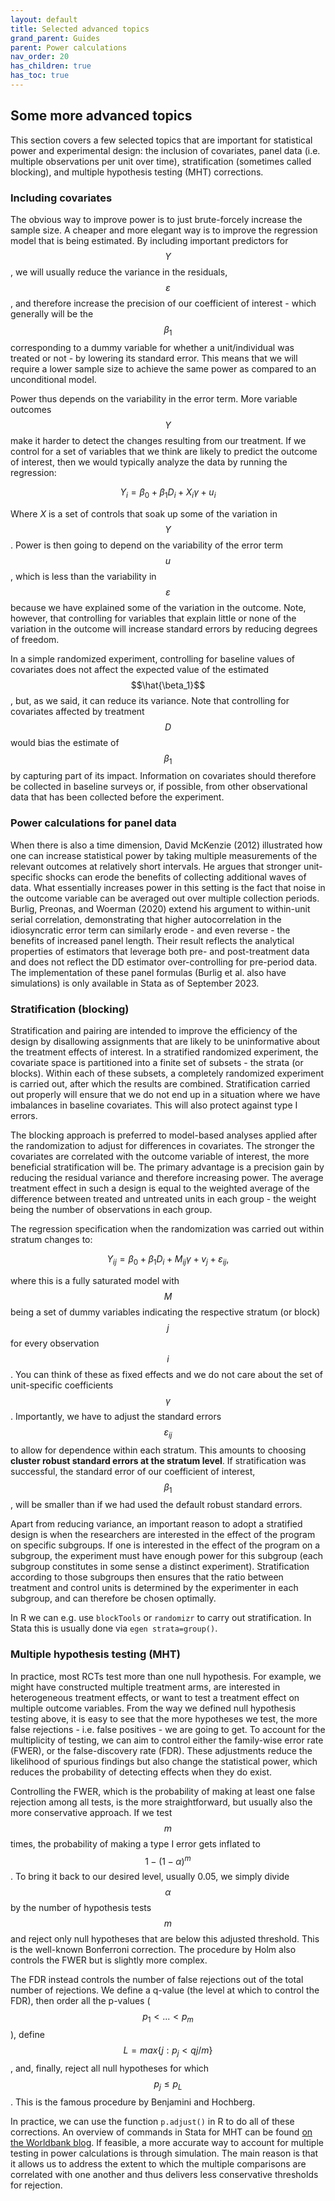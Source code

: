 ```yaml
---
layout: default
title: Selected advanced topics
grand_parent: Guides
parent: Power calculations
nav_order: 20
has_children: true
has_toc: true
---
```


## Some more advanced topics

This section covers a few selected topics that are important for statistical power and experimental design: the inclusion of covariates, panel data (i.e. multiple observations per unit over time), stratification (sometimes called blocking), and multiple hypothesis testing (MHT) corrections.

### Including covariates

The obvious way to improve power is to just brute-forcely increase the sample size.
A cheaper and more elegant way is to improve the regression model that is being estimated.
By including important predictors for $$Y$$, we will usually reduce the variance in the residuals, $$\varepsilon$$, and therefore increase the precision of our coefficient of interest - which generally will be the $$\beta_1$$ corresponding to a dummy variable for whether a unit/individual was treated or not - by lowering its standard error.
This means that we will require a lower sample size to achieve the same power as compared to an unconditional model.
<!-- Although, due to randomization, covariates are not used to partial out differences between treatment and control, they can be very useful in reducing the residual variance of the outcome variable, and subsequently leading to lower required sample sizes. -->

Power thus depends on the variability in the error term.
More variable outcomes $$Y$$ make it harder to detect the changes resulting from our treatment.
If we control for a set of variables that we think are likely to predict the outcome of interest, then we would typically analyze the data by running the regression:

$$Y_i = \beta_0 + \beta_1 D_i + X_i\gamma + u_i$$

Where $X$ is a set of controls that soak up some of the variation in $$Y$$.
Power is then going to depend on the variability of the error term $$u$$, which is less than the variability in $$\varepsilon$$ because we have explained some of the variation in the outcome.
Note, however, that controlling for variables that explain little or none of the variation in the outcome will increase standard errors by reducing degrees of freedom.

In a simple randomized experiment, controlling for baseline values of covariates does not affect the expected value of the estimated $$\hat{\beta_1}$$, but, as we said, it can reduce its variance.
Note that controlling for covariates affected by treatment $$D$$ would bias the estimate of $$\beta_1$$ by capturing part of its impact.
Information on covariates should therefore be collected in baseline surveys or, if possible, from other observational data that has been collected before the experiment.


### Power calculations for panel data

When there is also a time dimension, David McKenzie (2012) illustrated how one can increase statistical power by taking multiple measurements of the relevant outcomes at relatively short intervals.
He argues that stronger unit-specific shocks can erode the benefits of collecting additional waves of data.
What essentially increases power in this setting is the fact that noise in the outcome variable can be averaged out over multiple collection periods.
Burlig, Preonas, and Woerman (2020) extend his argument to within-unit serial correlation, demonstrating that higher autocorrelation in the idiosyncratic error term can similarly erode - and even reverse - the benefits of increased panel length.
Their result reflects the analytical properties of estimators that leverage both pre- and post-treatment data and does not reflect the DD estimator over-controlling for pre-period data. 
The implementation of these panel formulas (Burlig et al. also have simulations) is only available in Stata as of September 2023.


### Stratification (blocking)

<!-- in the old resource on s-ICC we have simulation code -->

Stratification and pairing are intended to improve the efficiency of the design by disallowing assignments that are likely to be uninformative about the treatment effects of interest.
In a stratified randomized experiment, the covariate space is partitioned into a finite set of subsets - the strata (or blocks).
Within each of these subsets, a completely randomized experiment is carried out, after which the results are combined.
Stratification carried out properly will ensure that we do not end up in a situation where we have imbalances in baseline covariates.
This will also protect against type I errors.

<!-- @AtheyImbens2017 stress the general efficiency gains from stratification.
They recommend researchers to stratify the population into small strata and then randomize within the strata and adjust the standard errors to capture the gains from the stratification. -->
The blocking approach is preferred to model-based analyses applied after the randomization to adjust for differences in covariates.
The stronger the covariates are correlated with the outcome variable of interest, the more beneficial stratification will be.
The primary advantage is a precision gain by reducing the residual variance and therefore increasing power.
The average treatment effect in such a design is equal to the weighted average of the difference between treated and untreated units in each group - the weight being the number of observations in each group.

The regression specification when the randomization was carried out within stratum changes to:

$$Y_{ij} = \beta_0 + \beta_1 D_i + M_{ij}\gamma + v_j + \varepsilon_{ij},$$ 

where this is a fully saturated model with $$M$$ being a set of dummy variables indicating the respective stratum (or block) $$j$$ for every observation $$i$$.
You can think of these as fixed effects and we do not care about the set of unit-specific coefficients $$\gamma$$.
Importantly, we have to adjust the standard errors $$\varepsilon_{ij}$$ to allow for dependence within each stratum.
This amounts to choosing **cluster robust standard errors at the stratum level**.
If stratification was successful, the standard error of our coefficient of interest, $$\beta_1$$, will be smaller than if we had used the default robust standard errors.

Apart from reducing variance, an important reason to adopt a stratified design is when the researchers are interested in the effect of the program on specific subgroups.
If one is interested in the effect of the program on a subgroup, the experiment must have enough power for this subgroup (each subgroup constitutes in some sense a distinct experiment).
Stratification according to those subgroups then ensures that the ratio between treatment and control units is determined by the experimenter in each subgroup, and can therefore be chosen optimally.
<!-- See @KernanViscoliMakuchBrassHorwitz1999 for a classic reference for stratification in randomized trials.  -->
In R we can e.g. use `blockTools` or `randomizr` to carry out stratification. In Stata this is usually done via `egen strata=group()`.



### Multiple hypothesis testing (MHT)

In practice, most RCTs test more than one null hypothesis.
For example, we might have constructed multiple treatment arms, are interested in heterogeneous treatment effects, or want to test a treatment effect on multiple outcome variables.
From the way we defined null hypothesis testing above, it is easy to see that the more hypotheses we test, the more false rejections - i.e. false positives - we are going to get.
To account for the multiplicity of testing, we can aim to control either the family-wise error rate (FWER), or the false-discovery rate (FDR).
These adjustments reduce the likelihood of spurious findings but also change the statistical power, which reduces the probability of detecting effects when they do exist.

Controlling the FWER, which is the probability of making at least one false rejection among all tests, is the more straightforward, but usually also the more conservative approach.
If we test $$m$$ times, the probability of making a type I error gets inflated to $$1-(1-\alpha)^m$$.
To bring it back to our desired level, usually 0.05, we simply divide $$\alpha$$ by the number of hypothesis tests $$m$$ and reject only null hypotheses that are below this adjusted threshold. This is the well-known Bonferroni correction. The procedure by Holm also controls the FWER but is slightly more complex.

The FDR instead controls the number of false rejections out of the total number of rejections.
We define a q-value (the level at which to control the FDR), then order all the p-values ($$p_1 < ... < p_m$$), define $$L = max\{j: p_j < qj/m \}$$, and, finally, reject all null hypotheses for which $$p_j \leq p_L$$.
This is the famous procedure by Benjamini and Hochberg.

In practice, we can use the function `p.adjust()` in R to do all of these corrections. An overview of commands in Stata for MHT can be found [on the Worldbank blog](https://blogs.worldbank.org/impactevaluations/overview-multiple-hypothesis-testing-commands-stata).
If feasible, a more accurate way to account for multiple testing in power calculations is through simulation. The main reason is that it allows us to address the extent to which the multiple comparisons are correlated with one another and thus delivers less conservative thresholds for rejection.



